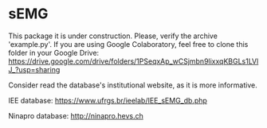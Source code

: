 # sEMG

This package it is under construction. Please, verify the archive 'example.py'.
If you are using Google Colaboratory, feel free to clone this folder in your Google Drive: https://drive.google.com/drive/folders/1PSeqxAp_wCSjmbn9lixxqKBGLs1LVlJ_?usp=sharing

Consider read the database's institutional website, as it is more informative.

IEE database: https://www.ufrgs.br/ieelab/IEE_sEMG_db.php

Ninapro database: http://ninapro.hevs.ch
